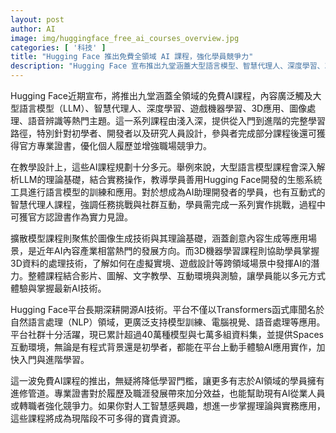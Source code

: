 ```yaml
---
layout: post
author: AI
image: img/huggingface_free_ai_courses_overview.jpg
categories: [ '科技' ]
title: "Hugging Face 推出免費全領域 AI 課程，強化學員競爭力"
description: "Hugging Face 宣布推出九堂涵蓋大型語言模型、智慧代理人、深度學習、3D 應用、圖像和語音處理等熱門主題的免費 AI 課程，從入門到進階，完成課程可獲官方專業證書，助力履歷與職涯發展。"
---
```

Hugging Face近期宣布，將推出九堂涵蓋全領域的免費AI課程，內容廣泛觸及大型語言模型（LLM）、智慧代理人、深度學習、遊戲機器學習、3D應用、圖像處理、語音辨識等熱門主題。這一系列課程由淺入深，提供從入門到進階的完整學習路徑，特別針對初學者、開發者以及研究人員設計，參與者完成部分課程後還可獲得官方專業證書，優化個人履歷並增強職場競爭力。

在教學設計上，這些AI課程規劃十分多元。舉例來說，大型語言模型課程會深入解析LLM的理論基礎，結合實務操作，教導學員善用Hugging Face開發的生態系統工具進行語言模型的訓練和應用。對於想成為AI助理開發者的學員，也有互動式的智慧代理人課程，強調任務挑戰與社群互動，學員需完成一系列實作挑戰，過程中可獲官方認證書作為實力見證。

擴散模型課程則聚焦於圖像生成技術與其理論基礎，涵蓋創意內容生成等應用場景，是近年AI內容產業相當熱門的發展方向。而3D機器學習課程則協助學員掌握3D資料的處理技術，了解如何在虛擬實境、遊戲設計等跨領域場景中發揮AI的潛力。整體課程結合影片、圖解、文字教學、互動環境與測驗，讓學員能以多元方式體驗與掌握最新AI技術。

Hugging Face平台長期深耕開源AI技術。平台不僅以Transformers函式庫聞名於自然語言處理（NLP）領域，更廣泛支持模型訓練、電腦視覺、語音處理等應用。平台社群十分活躍，現已累計超過40萬種模型與七萬多組資料集，並提供Spaces互動環境，無論是有程式背景還是初學者，都能在平台上動手體驗AI應用實作，加快入門與進階學習。

這一波免費AI課程的推出，無疑將降低學習門檻，讓更多有志於AI領域的學員擁有進修管道。專業證書對於履歷及職涯發展帶來加分效益，也能幫助現有AI從業人員或轉職者強化競爭力。如果你對人工智慧感興趣，想進一步掌握理論與實務應用，這些課程將成為現階段不可多得的寶貴資源。